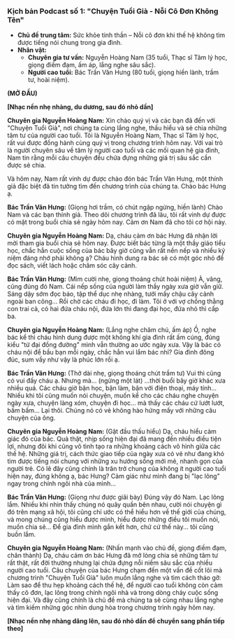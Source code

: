 ### **Kịch bản Podcast số 1: "Chuyện Tuổi Già - Nỗi Cô Đơn Không Tên"**

*   **Chủ đề trung tâm:** Sức khỏe tinh thần – Nỗi cô đơn khi thế hệ không tìm được tiếng nói chung trong gia đình.
*   **Nhân vật:**
    *   **Chuyên gia tư vấn:** Nguyễn Hoàng Nam (35 tuổi, Thạc sĩ Tâm lý học, giọng điềm đạm, ấm áp, lắng nghe sâu sắc).
    *   **Người cao tuổi:** Bác Trần Văn Hưng (80 tuổi, giọng hiền lành, trầm tư, hoài niệm).

**(MỞ ĐẦU)**

**[Nhạc nền nhẹ nhàng, du dương, sau đó nhỏ dần]**

**Chuyên gia Nguyễn Hoàng Nam:** Xin chào quý vị và các bạn đã đến với "Chuyện Tuổi Già", nơi chúng ta cùng lắng nghe, thấu hiểu và sẻ chia những tâm tư của người cao tuổi. Tôi là Nguyễn Hoàng Nam, Thạc sĩ Tâm lý học, rất vui được đồng hành cùng quý vị trong chương trình hôm nay. Với vai trò là người chuyên sâu về tâm lý người cao tuổi và các mối quan hệ gia đình, Nam tin rằng mỗi câu chuyện đều chứa đựng những giá trị sâu sắc cần được sẻ chia.

Và hôm nay, Nam rất vinh dự được chào đón bác Trần Văn Hưng, một thính giả đặc biệt đã tin tưởng tìm đến chương trình của chúng ta. Chào bác Hưng ạ.

**Bác Trần Văn Hưng:** (Giọng hơi trầm, có chút ngập ngừng, hiền lành) Chào Nam và các bạn thính giả. Theo dõi chương trình đã lâu, tôi rất vinh dự được có mặt trong buổi chia sẻ ngày hôm nay. Cảm ơn Nam đã cho tôi cơ hội này.

**Chuyên gia Nguyễn Hoàng Nam:** Dạ, cháu cảm ơn bác Hưng đã nhận lời mời tham gia buổi chia sẻ hôm nay. Được biết bác từng là một thầy giáo tiểu học, chắc hẳn cuộc sống của bác bây giờ cũng vẫn rất nền nếp và nhiều kỷ niệm đáng nhớ phải không ạ? Cháu hình dung ra bác sẽ có một góc nhỏ để đọc sách, viết lách hoặc chăm sóc cây cảnh.

**Bác Trần Văn Hưng:** (Mỉm cười nhẹ, giọng thoáng chút hoài niệm) À, vâng, cũng đúng đó Nam. Cái nếp sống của người làm thầy ngày xưa giờ vẫn giữ. Sáng dậy sớm đọc báo, tập thể dục nhẹ nhàng, tưới mấy chậu cây cảnh ngoài ban công... Rồi chờ các cháu đi học, đi làm. Tôi ở với vợ chồng thằng con trai cả, có hai đứa cháu nội, đứa lớn thì đang đại học, đứa nhỏ thì cấp ba.

**Chuyên gia Nguyễn Hoàng Nam:** (Lắng nghe chăm chú, ấm áp) Ồ, nghe bác kể thì cháu hình dung được một không khí gia đình rất ấm cúng, đúng kiểu "tứ đại đồng đường" mình vẫn thường ao ước ngày xưa. Vậy là bác có cháu nội để bầu bạn mỗi ngày, chắc hẳn vui lắm bác nhỉ? Gia đình đông đúc, sum vầy như vậy là phúc lớn rồi ạ.

**Bác Trần Văn Hưng:** (Thở dài nhẹ, giọng thoáng chút trầm tư) Vui thì cũng có vui đấy cháu ạ. Nhưng mà... (ngừng một lát) ...thời buổi bây giờ khác xưa nhiều quá. Các cháu giờ bận học, bận làm, bận với điện thoại, máy tính... Nhiều khi tôi cũng muốn nói chuyện, muốn kể cho các cháu nghe chuyện ngày xưa, chuyện làng xóm, chuyện đi học... mà thấy các cháu cứ lướt lướt, bấm bấm... Lại thôi. Chúng nó có vẻ không hào hứng mấy với những câu chuyện của ông.

**Chuyên gia Nguyễn Hoàng Nam:** (Gật đầu thấu hiểu) Dạ, cháu hiểu cảm giác đó của bác. Quả thật, nhịp sống hiện đại đã mang đến nhiều điều tiện lợi, nhưng đôi khi cũng vô tình tạo ra những khoảng cách vô hình giữa các thế hệ. Những giá trị, cách thức giao tiếp của ngày xưa có vẻ như đang khó tìm được tiếng nói chung với những xu hướng sống mới mẻ, nhanh gọn của người trẻ. Có lẽ đây cũng chính là trăn trở chung của không ít người cao tuổi hiện nay, đúng không ạ, bác Hưng? Cảm giác như mình đang bị "lạc lõng" ngay trong chính ngôi nhà của mình...

**Bác Trần Văn Hưng:** (Giọng như được giãi bày) Đúng vậy đó Nam. Lạc lõng lắm. Nhiều khi nhìn thấy chúng nó quây quần bên nhau, cười nói chuyện gì đó trên mạng xã hội, tôi cũng chỉ ước có thể hiểu hơn về thế giới của chúng, và mong chúng cũng hiểu được mình, hiểu được những điều tôi muốn nói, muốn chia sẻ... Để gia đình mình gắn kết hơn, chứ cứ thế này... tôi cũng buồn lắm.

**Chuyên gia Nguyễn Hoàng Nam:** (Nhấn mạnh vào chủ đề, giọng điềm đạm, chân thành) Dạ, cháu cảm ơn bác Hưng đã mở lòng chia sẻ những tâm tư rất thật, rất đời thường nhưng lại chứa đựng nỗi niềm sâu sắc của nhiều người cao tuổi. Câu chuyện của bác Hưng chạm đến một vấn đề cốt lõi mà chương trình "Chuyện Tuổi Già" luôn muốn lắng nghe và tìm cách tháo gỡ: Làm sao để thu hẹp khoảng cách thế hệ, để người cao tuổi không còn cảm thấy cô đơn, lạc lõng trong chính ngôi nhà và trong dòng chảy cuộc sống hiện đại. Và đây cũng chính là chủ đề mà chúng ta sẽ cùng nhau lắng nghe và tìm kiếm những góc nhìn dung hòa trong chương trình ngày hôm nay.

**[Nhạc nền nhẹ nhàng dâng lên, sau đó nhỏ dần để chuyển sang phần tiếp theo]**